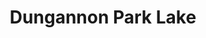 ---
title: "Dungannon Park Lake"
address: "Dungannon Park Lake, Moy Road, Dungannon, Tyrone, BT71 7DT"
tel: "+44 (0)28 8772 7327"
county: "Tyrone"
category: "Parks"
type: "Content"
lat: "54.505088806152344"
lng: "-6.764308929443359"
---